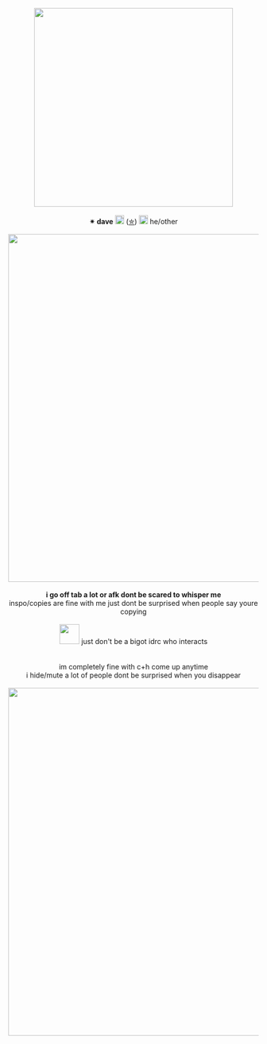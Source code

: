 <p align="center">
<img src="https://imgur.com/TMLUNW2"width="400px">
<br><br><b>✴ dave</b> <img src="https://imgur.com/FyvOG57" height="18px"> (<a href="https://en.pronouns.page/@GUNSLINGERZ">✮</a>) <img src="https://imgur.com/a/Ef1DvcQ" height="18px"> he/other </a><br><br>
  <img src="https://imgur.com/a/4DxHM1Y" width="700px">
  <br><br><b>i go off tab a lot or afk dont be scared to whisper me </b>
  <br>inspo/copies are fine with me just dont be surprised when people say youre copying </a><br><br>
  <img src="https://i.imgur.com/Nk8YzNv.gif" width="40px"></a> just don't be a bigot idrc who interacts <br><br>
 <br>  im completely fine with c+h come up anytime </b>
  <br>i hide/mute a lot of people dont be surprised when you disappear <br><br><b>
   <img src="https://imgur.com/a/4DxHM1Y" width="700px">
